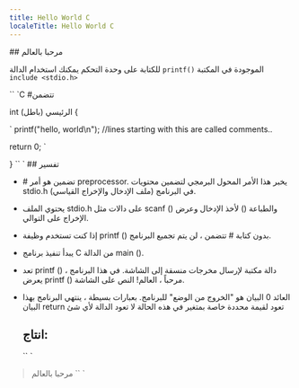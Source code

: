 ```yaml
---
title: Hello World C
localeTitle: Hello World C
---
```

\## مرحبا بالعالم

للكتابة على وحدة التحكم يمكنك استخدام الدالة `printf()` الموجودة في المكتبة `include <stdio.h>`

\`\` \`C #تتضمن

int الرئيسي (باطل) {

 ` printf("hello, world\n");  //lines starting with this are called comments.. 
 
 return 0; 
` 

} \`\` \` ## تفسير

*   \# تضمين هو أمر preprocessor. يخبر هذا الأمر المحول البرمجي لتضمين محتويات stdio.h (ملف الإدخال والإخراج القياسي) في البرنامج.
    
*   يحتوي الملف stdio.h على دالات مثل scanf () والطباعة () لأخذ الإدخال وعرض الإخراج على التوالي.
    
*   إذا كنت تستخدم وظيفة printf () بدون كتابة # تتضمن ، لن يتم تجميع البرنامج.
    
*   يبدأ تنفيذ برنامج C من الدالة main ().
    
*   تعد printf () دالة مكتبة لإرسال مخرجات منسقة إلى الشاشة. في هذا البرنامج ، يعرض printf () مرحباً ، العالم! النص على الشاشة.
    
*   العائد 0 البيان هو "الخروج من الوضع" للبرنامج. بعبارات بسيطة ، ينتهي البرنامج بهذا البيان
    return تعود لقيمة محددة خاصة بمتغير
في هذه الحالة لا تعود الدالة لأي شئ
    ## انتاج:
    
    \`\` \`
    

> مرحبا بالعالم \`\` \`
